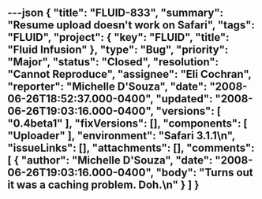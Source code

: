 ---json
{
  "title": "FLUID-833",
  "summary": "Resume upload doesn't work on Safari",
  "tags": "FLUID",
  "project": {
    "key": "FLUID",
    "title": "Fluid Infusion"
  },
  "type": "Bug",
  "priority": "Major",
  "status": "Closed",
  "resolution": "Cannot Reproduce",
  "assignee": "Eli Cochran",
  "reporter": "Michelle D'Souza",
  "date": "2008-06-26T18:52:37.000-0400",
  "updated": "2008-06-26T19:03:16.000-0400",
  "versions": [
    "0.4beta1"
  ],
  "fixVersions": [],
  "components": [
    "Uploader"
  ],
  "environment": "Safari 3.1.1\n",
  "issueLinks": [],
  "attachments": [],
  "comments": [
    {
      "author": "Michelle D'Souza",
      "date": "2008-06-26T19:03:16.000-0400",
      "body": "Turns out it was a caching problem. Doh.\n"
    }
  ]
}
---

        
